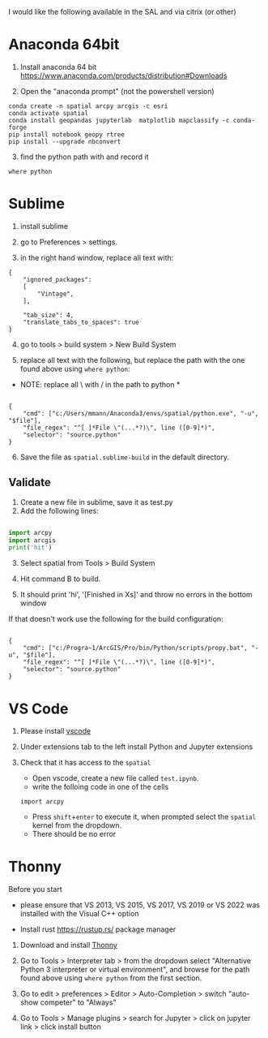 
I would like the following available in the SAL and via citrix (or other)


# Anaconda 64bit

1) Install anaconda 64 bit https://www.anaconda.com/products/distribution#Downloads

2) Open the "anaconda prompt" (not the powershell version)

``` 
conda create -n spatial arcpy arcgis -c esri
conda activate spatial
conda install geopandas jupyterlab  matplotlib mapclassify -c conda-forge
pip install notebook geopy rtree
pip install --upgrade nbconvert

```

3) find the python path with and record it

`where python`

# Sublime
1) install sublime

2) go to Preferences > settings.

3) in the right hand window, replace all text with:

```
{
    "ignored_packages":
    [
        "Vintage",
    ],

    "tab_size": 4,
    "translate_tabs_to_spaces": true
}
```

4) go to tools > build system > New Build System

5) replace all text with the following, but replace the path with the one found above using `where python`:
* NOTE: replace all \ with / in the path to python *

```

{
    "cmd": ["c:/Users/mmann/Anaconda3/envs/spatial/python.exe", "-u", "$file"],
    "file_regex": "^[ ]*File \"(...*?)\", line ([0-9]*)",
    "selector": "source.python"
}

```
6) Save the file as `spatial.sublime-build` in the default directory. 

## Validate
1) Create a new file in sublime, save it as test.py
2) Add the following lines:

``` python

import arcpy
import arcgis
print('hit')

```
3) Select spatial from Tools > Build System

4) Hit command B to build.

5) It should print 'hi', '[Finished in Xs]' and throw no errors in the bottom window

If that doesn't work use the following for the build configuration:
```

{
    "cmd": ["c:/Progra~1/ArcGIS/Pro/bin/Python/scripts/propy.bat", "-u", "$file"],
    "file_regex": "^[ ]*File \"(...*?)\", line ([0-9]*)",
    "selector": "source.python"
}   

``` 

# VS Code

1) Please install [vscode](https://code.visualstudio.com/Download) 

2) Under extensions tab to the left install Python and Jupyter extensions

3) Check that it has access to the `spatial` 

    - Open vscode, create a new file called `test.ipynb`.
    - write the folloing code in one of the cells
    ```
    import arcpy

    ```
    - Press `shift`+`enter` to execute it, when prompted select the `spatial` kernel from the dropdown.
    - There should be no error

# Thonny

Before you start

- please ensure that VS 2013, VS 2015, VS 2017, VS 2019 or VS 2022 was installed with the Visual C++ option

- Install rust https://rustup.rs/ package manager

1) Download and install [Thonny](https://thonny.org/)

2) Go to Tools > Interpreter tab > from the dropdown select "Alternative Python 3 interpreter or virtual environment", and browse for the path found above using `where python` from the first section. 

3) Go to edit > preferences > Editor > Auto-Completion > switch "auto-show competer"  to "Always"

4) Go to Tools > Manage plugins > search for Jupyter > click on jupyter link > click install button


 